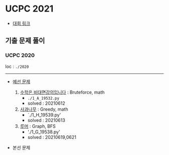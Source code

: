 # UCPC 2021 
- [대회 링크](https://ucpc.me/)  



## 기출 문제 풀이
### UCPC 2020

loc : `./2020` 

------

- [예선 문제](https://www.acmicpc.net/category/detail/2270)
  1. [수학은 비대면강의입니다](https://www.acmicpc.net/problem/19532) : Bruteforce, math
     - `./1_A_19532.py` 
     - solved : 20210612
  2. [사과나무](https://www.acmicpc.net/problem/19539) : Greedy, math
     - `./1_H_19539.py'
     - solved : 20210613
  3. [루머](https://www.acmicpc.net/problem/19538) : Graph, BFS
     - './1_G_19538.py'
     - solved : 20210619,0621

- 본선 문제


